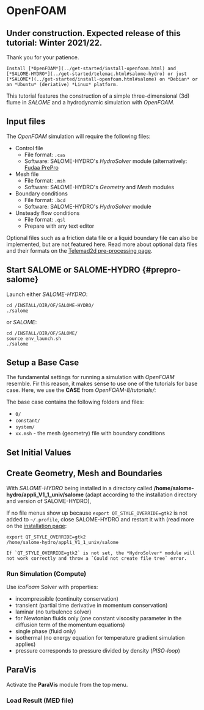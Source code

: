 # OpenFOAM


## Under construction. Expected release of this tutorial: Winter 2021/22.

Thank you for your patience.

```{admonition} Requirements
Install [*OpenFOAM*](../get-started/install-openfoam.html) and [*SALOME-HYDRO*](../get-started/telemac.html#salome-hydro) or just [*SALOME*](../get-started/install-openfoam.html#salome) on *Debian* or an *Ubuntu* (deriative) *Linux* platform.
```

This tutorial features the construction of a simple three-dimensional (3d) flume in *SALOME* and a hydrodynamic simulation with *OpenFOAM*.


## Input files

The *OpenFOAM* simulation will require the following files:

* Control file
    + File format: `.cas`
    + Software: SALOME-HYDRO's *HydroSolver* module (alternatively: [Fudaa PrePro](../get-started/telemac.html#fudaa)
* Mesh file
    + File format: `.msh`
    + Software: SALOME-HYDRO's *Geometry* and *Mesh* modules
* Boundary conditions
    + File format: `.bcd`
    + Software: SALOME-HYDRO's *HydroSolver* module
* Unsteady flow conditions
    + File format: `.qsl`
    + Prepare with any text editor

Optional files such as a friction data file or a liquid boundary file can also be implemented, but are not featured here. Read more about optional data files and their formats on the [Telemad2d pre-processing page](tm2d-pre.html#optionals).


## Start SALOME or SALOME-HYDRO {#prepro-salome}

Launch either *SALOME-HYDRO*:

```
cd /INSTALL/DIR/OF/SALOME-HYDRO/
./salome
```

or *SALOME*:

```
cd /INSTALL/DIR/OF/SALOME/
source env_launch.sh
./salome
```

## Setup a Base Case

The fundamental settings for running a simulation with *OpenFOAM* resemble. Fir this reason, it makes sense to use one of the tutorials for base case. Here, we use the **CASE** from *OpenFOAM-8/tutorials/*:


The base case contains the following folders and files:

* `0/`
* `constant/`
* `system/`
* `xx.msh` - the mesh (geometry) file with boundary conditions


## Set Initial Values


## Create Geometry, Mesh and Boundaries
With *SALOME-HYDRO* being installed in a directory called **/home/salome-hydro/appli_V1_1_univ/salome** (adapt according to the installation directory and version of SALOME-HYDRO),

If no file menus show up because `export QT_STYLE_OVERRIDE=gtk2` is not added to `~/.profile`, close SALOME-HYDRO and restart it with (read more on the [installation page](../get-started/telemac.html#mod-profile):

```
export QT_STYLE_OVERRIDE=gtk2
/home/salome-hydro/appli_V1_1_univ/salome
```
```{note}
If `QT_STYLE_OVERRIDE=gtk2` is not set, the *HydroSolver* module will not work correctly and throw a `Could not create file tree` error.
```



### Run Simulation (Compute)

Use *icoFoam* Solver with properties:

* incompressible (continuity conservation)
* transient (partial time derivative in momentum conservation)
* laminar (no turbulence solver)
* for Newtonian fluids only (one constant viscosity parameter in the diffusion term of the momentum equations)
* single phase (fluid only)
* isothermal (no energy equation for temperature gradient simulation applies)
* pressure corresponds to pressure divided by density (*PISO-loop*)





## ParaVis

Activate the **ParaVis** module from the top menu.

### Load Result (MED file)
